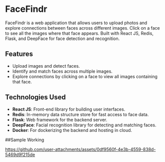 # FaceFindr

FaceFindr is a web application that allows users to upload photos and explore connections between faces across different images. Click on a face to see all the images where that face appears. Built with React JS, Redis, Flask, and DeepFace for face detection and recognition.

## Features
- Upload images and detect faces.
- Identify and match faces across multiple images.
- Explore connections by clicking on a face to view all images containing that face.

## Technologies Used

- **React JS**: Front-end library for building user interfaces.
- **Redis**: In-memory data structure store for fast access to face data.
- **Flask**: Web framework for the backend server.
- **DeepFace**: Facial recognition library for detecting and matching faces.
- **Docker**: For dockerizing the backend and hosting in cloud.


##Sample Working

https://github.com/user-attachments/assets/0df9560f-4e3b-4559-838d-5469d9f215de

